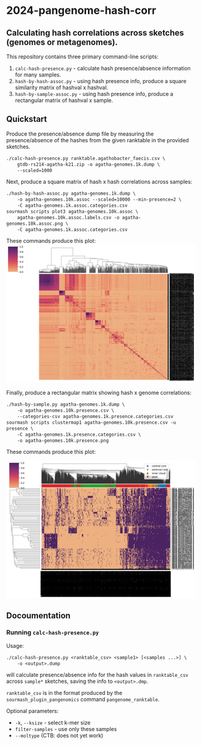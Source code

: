 # 2024-pangenome-hash-corr

## Calculating hash correlations across sketches (genomes or metagenomes).

This repository contains three primary command-line scripts:

1. `calc-hash-presence.py` - calculate hash presence/absence information for many samples.
2. `hash-by-hash-assoc.py` - using hash presence info, produce a square similarity matrix of hashval x hashval.
3. `hash-by-sample-assoc.py` - using hash presence info, produce a rectangular matrix of hashval x sample.

## Quickstart

Produce the presence/absence dump file by measuring the
presence/absence of the hashes from the given ranktable in the
provided sketches.

```
./calc-hash-presence.py ranktable.agathobacter_faecis.csv \
    gtdb-rs214-agatha-k21.zip -o agatha-genomes.1k.dump \
    --scaled=1000
```

Next, produce a square matrix of hash x hash correlations across samples:
```
./hash-by-hash-assoc.py agatha-genomes.1k.dump \
    -o agatha-genomes.10k.assoc --scaled=10000 --min-presence=2 \
    -C agatha-genomes.1k.assoc.categories.csv
sourmash scripts plot3 agatha-genomes.10k.assoc \
    agatha-genomes.10k.assoc.labels.csv -o agatha-genomes.10k.assoc.png \
    -C agatha-genomes.1k.assoc.categories.csv
```

These commands produce this plot:
![](example_output/agatha-genomes.10k.assoc.png)


Finally, produce a rectangular matrix showing hash x genome correlations:
```
./hash-by-sample.py agatha-genomes.1k.dump \
    -o agatha-genomes.10k.presence.csv \
    --categories-csv agatha-genomes.1k.presence.categories.csv
sourmash scripts clustermap1 agatha-genomes.10k.presence.csv -u presence \
    -C agatha-genomes.1k.presence.categories.csv \
    -o agatha-genomes.10k.presence.png
```

These commands produce this plot:

![](example_output/agatha-genomes.10k.presence.png)

## Docoumentation

### Running `calc-hash-presence.py`

Usage: 
```
./calc-hash-presence.py <ranktable_csv> <sample1> [<samples ...>] \
    -o <output>.dump
```
will calculate presence/absence info for the hash values in
`ranktable_csv` across `sample*` sketches, saving the info to
`<output>.dmp`.

`ranktable_csv` is in the format produced by the
`sourmash_plugin_pangenomics` command `pangenome_ranktable`.

Optional parameters:

* `-k`, `--ksize` - select k-mer size
* `filter-samples` - use only these samples
* `--moltype` (CTB: does not yet work)

